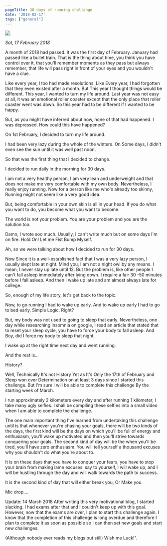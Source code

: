 ```yaml
---
pageTitle: 30 days of running challenge
date: '2018-02-17'
tags: ["general"]
---
```


<img src='https://lh3.googleusercontent.com/JjcSdrK--nsetdbz4AoPiZtj_G62RykAxqKqUVSHFhbXH6F_MuGK1y2aIH3jj3nPEzkvpD22k2OEKF1OZXKGARlyOMEbm8IAJ4D4Jybqd0DvQbNyKEnxqcU_yMzJybB-iWtWKYuq4XZpGLbTJpRZLvLY9JkRZHbacFrSpFiKm_T1VpTlHNIyOq2Z-v2HKrOPwZ-C6KvKoZebxoFxWA7YEqKdoZMyY3srEAW3ImH8hNn5Nc0watsqZlqcNVDKPsxjZlNAncGtfbdo-AgHXCCpeTzd0QF9BL1pP3GgtqVnb7GEoYIG4wAbjaoyC8U2qW34ODELDiF_N69rQq6X3fOGtmf6Hmru1NpZ3ckuv0-BTBca084ibZy82bem7A-kxdX4aR3h9ir9YDKmWHdJWtyu1jSSxc1wFKMx7Jbfv1zkMw-KSop3qj6DtfaV7Elg7Jn5OJrIpCsQoLvR-zStQT7_enHis8OBR30AzxLiNz2yeQH3OMLjMTnHViBlci1wZaVA1GI54dRsl_xbG6yT1MkOjyybUelOLfPwqMy6PGDWHjobAaLu-kU3gWxtKFQjfqsNKhumsPvk5GHAlm0dfAzPFSu5BdcvvkByjbwbhRLlt_9lShERUeCBPDmcL6F0gkhJvsxYUYLP6pvHfEoYr0FEX8RQvlc0W_Z_IPixen9d4Pumiye7pVkiuasRf3q2UBjjg_OHDl_TzPHc3t3lBWqhyZ75v2A1d5fTG9dCRLtKjKBzUdziIA=w375-h500-no'/>

*Sat, 17 February 2018*

A month of 2018 had passed. It was the first day of February. January had passed like a bullet train. That is the thing about time, you think you have control over it, that you'll remember moments as they pass but always remember, that life will pass right in front of your eyes and you wouldn't have a clue.

Like every year, I too had made resolutions. Like Every year, I had forgotten that they even existed after a month. But This year I thought things would be different. This year, I wanted to turn my life around. Last year was not easy at all, it was an emotional roller coaster except that the only place that roller coaster went was down. So this year had to be different if I wanted to be happy.

But, as you might have inferred about now, none of that had happened. I was depressed. How could this have happened?

On 1st February, I decided to turn my life around.

I had been very lazy during the whole of the winters. On Some days, I didn't even see the sun until it was well past noon.

So that was the first thing that I decided to change.

I decided to run daily in the morning for 30 days.

I am not a very healthy person, I am very lean and underweight and that does not make me very comfortable with my own body. Nevertheless, I really enjoy running. Now for a person like me who's already too skinny, Running might not seem like a very good idea.

But, being comfortable in your own skin is all in your head. If you do what you want to do, you become what you want to become.

The world is not your problem. You are your problem and you are the solution too.

Damn, I wrote soo much. Usually, I can't write much but on some days I'm on fire. Hold On! Let me Fist Bump Myself.

Ah, so we were talking about how I decided to run for 30 days.

Now Since it is a well-established fact that I was a very lazy person, I usually slept late at night. Mind you, I am not a night owl by any means. I mean, I never stay up late until 12. But the problem is, like other people I can't fall asleep immediately after lying down. I require a fair 30 -50 minutes before I fall asleep. And then I wake up late and am almost always late for college.

So, enough of my life story, let's get back to the topic.

Now, to go running I had to wake up early. And to wake up early I had to go to bed early. Simple Logic. Right?

But, my body was not used to going to sleep that early. Nevertheless, one day while researching insomnia on google, I read an article that stated that to reset your sleep cycle, you have to force your body to fall asleep. And Boy, did I force my body to sleep that night.

I wake up at the right time next day and went running.

And the rest is...

History?

Well, Technically It's not History Yet as It's Only the 17th of February and Sleep won over Determination on at least 3 days since I started this challenge. But I'm sure I will be able to complete this challenge By the starting week of March.

I run approximately 2 kilometers every day and after running 1 kilometer, I take many ugly selfies. I shall be compiling these selfies into a small video when I am able to complete the challenge.

The one main important thing I've learned from undertaking this challenge until is that whenever you're chasing your goals, there will be two kinds of the days, the first kind will be the days on which you'll be full of energy and enthusiasm, you'll wake up motivated and then you'll strive towards conquering your goals. The second kind of day will be the when you'll be tired, you'll have zero enthusiasm. You will tell yourself a thousand excuses why you shouldn't do what you're about to.

It is on these days that you have to conquer your fears, you have to stop your brain from making lame excuses. say to yourself, I will wake up, and I will be hustling through the day and will walk towards the path to success.

It is the second kind of day that will either break you, Or Make you.

Mic drop....

Update: 14 March 2018 After writing this very motivational blog, I started slacking. I had exams after that and I couldn't keep up with this goal. However, now that the exams are over, I plan to start this challenge again. I know that the completion of this challenge is long overdue and therefore I plan to complete it as soon as possible so I can then set new goals and start new challenges.

(Although nobody ever reads my blogs but still) Wish me Luck!".